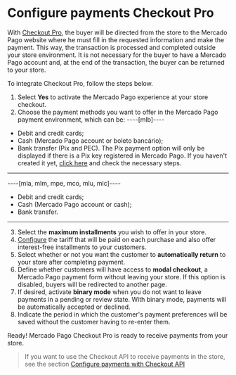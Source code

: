 # Configure payments Checkout Pro
 
With [Checkout Pro](/developers/en/docs/checkout-pro/landing), the buyer will be directed from the store to the Mercado Pago website where he must fill in the requested information and make the payment. This way, the transaction is processed and completed outside your store environment. It is not necessary for the buyer to have a Mercado Pago account and, at the end of the transaction, the buyer can be returned to your store.
 
To integrate Checkout Pro, follow the steps below.
 
1. Select **Yes** to activate the Mercado Pago experience at your store checkout.
2. Choose the payment methods you want to offer in the Mercado Pago payment environment, which can be:
 ----[mlb]----
 * Debit and credit cards;
 * Cash (Mercado Pago account or boleto bancário);
 * Bank transfer (Pix and PEC). The Pix payment option will only be displayed if there is a Pix key registered in Mercado Pago. If you haven't created it yet, [click here](https://www.youtube.com/watch?v=60tApKYVnkA) and check the necessary steps.
 ------------
----[mla, mlm, mpe, mco, mlu, mlc]----
 * Debit and credit cards;
 * Cash (Mercado Pago account or cash);
 * Bank transfer.
  ------------
3. Select the **maximum installments** you wish to offer in your store.
4. [Configure](https://www.mercadopago[FAKER][URL][DOMAIN]/costs-section#from-section=menu) the tariff that will be paid on each purchase and also offer interest-free installments to your customers.
5. Select whether or not you want the customer to **automatically return** to your store after completing payment.
6. Define whether customers will have access to **modal checkout**, a Mercado Pago payment form without leaving your store. If this option is disabled, buyers will be redirected to another page.
7. If desired, activate **binary mode** when you do not want to leave payments in a pending or review state. With binary mode, payments will be automatically accepted or declined.
8. Indicate the period in which the customer's payment preferences will be saved without the customer having to re-enter them.

Ready! Mercado Pago Checkout Pro is ready to receive payments from your store.

> If you want to use the Checkout API to receive payments in the store, see the section [Configure payments with Checkout API](/developers/en/docs/prestashop/payment-configuration/checkout-api/introduction)